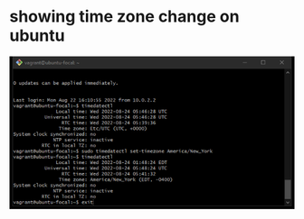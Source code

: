 ﻿# showing time zone change on ubuntu

![time change](https://github.com/Deedeo/altSchool-Cloud-exercises/blob/main/execrise3/image/timezone.png)
